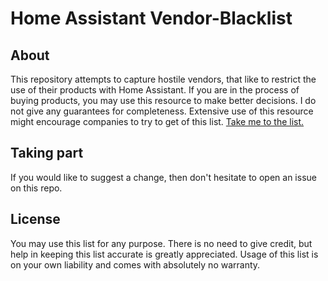 # Home Assistant Vendor-Blacklist

## About

This repository attempts to capture hostile vendors, that like to restrict the use of their products with Home Assistant. If you are in the process of buying products, you may use this resource to make better decisions. I do not give any guarantees for completeness. Extensive use of this resource might encourage companies to try to get of this list.
[Take me to the list.](data/vendors.md)

## Taking part

If you would like to suggest a change, then don't hesitate to open an issue on this repo.

## License

You may use this list for any purpose. There is no need to give credit, but help in keeping this list accurate is greatly appreciated. Usage of this list is on your own liability and comes with absolutely no warranty.
